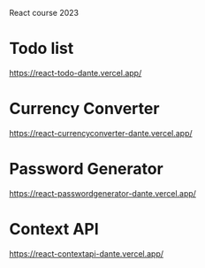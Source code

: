 React course 2023
# Todo list 
https://react-todo-dante.vercel.app/

# Currency Converter
https://react-currencyconverter-dante.vercel.app/

# Password Generator

https://react-passwordgenerator-dante.vercel.app/

# Context API

https://react-contextapi-dante.vercel.app/

